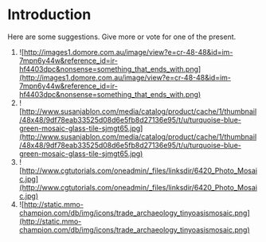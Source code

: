 # Introduction #

Here are some suggestions.
Give more or vote for one of the present.


  1. ![http://images1.domore.com.au/image/view?e=cr-48-48&id=im-7mpn6y44w&reference_id=ir-hf4403dpc&nonsense=something_that_ends_with.png](http://images1.domore.com.au/image/view?e=cr-48-48&id=im-7mpn6y44w&reference_id=ir-hf4403dpc&nonsense=something_that_ends_with.png)
  1. ![http://www.susanjablon.com/media/catalog/product/cache/1/thumbnail/48x48/9df78eab33525d08d6e5fb8d27136e95/t/u/turquoise-blue-green-mosaic-glass-tile-sjmgt65.jpg](http://www.susanjablon.com/media/catalog/product/cache/1/thumbnail/48x48/9df78eab33525d08d6e5fb8d27136e95/t/u/turquoise-blue-green-mosaic-glass-tile-sjmgt65.jpg)
  1. ![http://www.cgtutorials.com/oneadmin/_files/linksdir/6420_Photo_Mosaic.jpg](http://www.cgtutorials.com/oneadmin/_files/linksdir/6420_Photo_Mosaic.jpg)
  1. ![http://static.mmo-champion.com/db/img/icons/trade_archaeology_tinyoasismosaic.png](http://static.mmo-champion.com/db/img/icons/trade_archaeology_tinyoasismosaic.png)